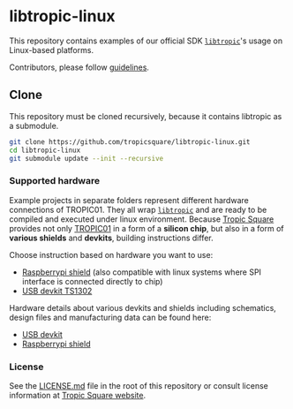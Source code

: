 # libtropic-linux

This repository contains examples of our official SDK [`libtropic`](https://github.com/tropicsquare/libtropic)'s usage on Linux-based platforms.

Contributors, please follow [guidelines](https://github.com/tropicsquare/libtropic-stm32/blob/master/CONTRIBUTING.md).


## Clone

This repository must be cloned recursively, because it contains libtropic as a submodule.

```bash
git clone https://github.com/tropicsquare/libtropic-linux.git
cd libtropic-linux
git submodule update --init --recursive
```

### Supported hardware

Example projects in separate folders represent different hardware connections of TROPIC01. They all wrap [`libtropic`](https://github.com/tropicsquare/libtropic) and are ready to be compiled and executed under linux environment. Because [Tropic Square](https://www.tropicsquare.com) provides not only [TROPIC01](https://www.tropicsquare.com/tropic01) in a form of a **silicon chip**, but also in a form of **various shields** and **devkits**, building instructions differ.

Choose instruction based on hardware you want to use:
* [Raspberrypi shield](./generic-linux-spi/README.md) (also compatible with linux systems where SPI interface is connected directly to chip)
* [USB devkit TS1302](./generic-linux-usb-dongle/README.md)


Hardware details about various devkits and shields including schematics, design files and manufacturing data can be found here:
* [USB devkit](https://github.com/tropicsquare/tropic01-stm32u5-usb-devkit-hw)
* [Raspberrypi shield](https://github.com/tropicsquare/tropic01-raspberrypi-shield-hw)

### License

See the [LICENSE.md](LICENSE.md) file in the root of this repository or consult license information at [Tropic Square website](https://tropicsquare.com/license).